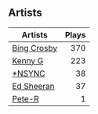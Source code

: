 ## Artists
Artists | Plays 
----- | -----: 
[Bing Crosby](/artists/bing-crosby-1864) | 370
[Kenny G](/artists/kenny-g-7789) | 223
[*NSYNC](/artists/nsync-31882) | 38
[Ed Sheeran](/artists/ed-sheeran-396790) | 37
[Pete-R](/artists/pete-r-30076076) | 1

